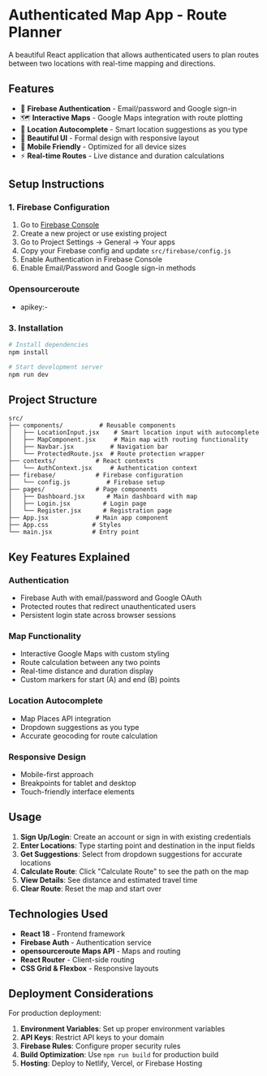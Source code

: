 # Authenticated Map App - Route Planner

A beautiful React application that allows authenticated users to plan routes between two locations with real-time mapping and directions.

## Features

- 🔐 **Firebase Authentication** - Email/password and Google sign-in
- 🗺️ **Interactive Maps** - Google Maps integration with route plotting
- 📍 **Location Autocomplete** - Smart location suggestions as you type
- 🎨 **Beautiful UI** - Formal design with responsive layout
- 📱 **Mobile Friendly** - Optimized for all device sizes
- ⚡ **Real-time Routes** - Live distance and duration calculations

## Setup Instructions

### 1. Firebase Configuration

1. Go to [Firebase Console](https://console.firebase.google.com/)
2. Create a new project or use existing project
3. Go to Project Settings → General → Your apps
4. Copy your Firebase config and update `src/firebase/config.js`
5. Enable Authentication in Firebase Console
6. Enable Email/Password and Google sign-in methods

### Opensourceroute
- apikey:-


### 3. Installation

```bash
# Install dependencies
npm install

# Start development server
npm run dev
```

## Project Structure

```
src/
├── components/          # Reusable components
│   ├── LocationInput.jsx    # Smart location input with autocomplete
│   ├── MapComponent.jsx     # Main map with routing functionality
│   ├── Navbar.jsx          # Navigation bar
│   └── ProtectedRoute.jsx  # Route protection wrapper
├── contexts/           # React contexts
│   └── AuthContext.jsx     # Authentication context
├── firebase/           # Firebase configuration
│   └── config.js          # Firebase setup
├── pages/              # Page components
│   ├── Dashboard.jsx      # Main dashboard with map
│   ├── Login.jsx         # Login page
│   └── Register.jsx      # Registration page
├── App.jsx             # Main app component
├── App.css            # Styles
└── main.jsx           # Entry point
```

## Key Features Explained

### Authentication
- Firebase Auth with email/password and Google OAuth
- Protected routes that redirect unauthenticated users
- Persistent login state across browser sessions

### Map Functionality
- Interactive Google Maps with custom styling
- Route calculation between any two points
- Real-time distance and duration display
- Custom markers for start (A) and end (B) points

### Location Autocomplete
- Map Places API integration
- Dropdown suggestions as you type
- Accurate geocoding for route calculation

### Responsive Design
- Mobile-first approach
- Breakpoints for tablet and desktop
- Touch-friendly interface elements

## Usage

1. **Sign Up/Login**: Create an account or sign in with existing credentials
2. **Enter Locations**: Type starting point and destination in the input fields
3. **Get Suggestions**: Select from dropdown suggestions for accurate locations
4. **Calculate Route**: Click "Calculate Route" to see the path on the map
5. **View Details**: See distance and estimated travel time
6. **Clear Route**: Reset the map and start over

## Technologies Used

- **React 18** - Frontend framework
- **Firebase Auth** - Authentication service
- **opensourceroute Maps API** - Maps and routing
- **React Router** - Client-side routing
- **CSS Grid & Flexbox** - Responsive layouts

## Deployment Considerations

For production deployment:

1. **Environment Variables**: Set up proper environment variables
2. **API Keys**: Restrict API keys to your domain
3. **Firebase Rules**: Configure proper security rules
4. **Build Optimization**: Use `npm run build` for production build
5. **Hosting**: Deploy to Netlify, Vercel, or Firebase Hosting

